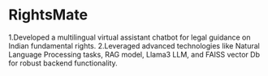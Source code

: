 # RightsMate
1.Developed a multilingual virtual assistant chatbot for legal guidance on Indian fundamental rights. 
2.Leveraged advanced technologies like Natural Language Processing tasks, RAG model, Llama3 LLM, 
and FAISS vector Db for robust backend functionality. 
